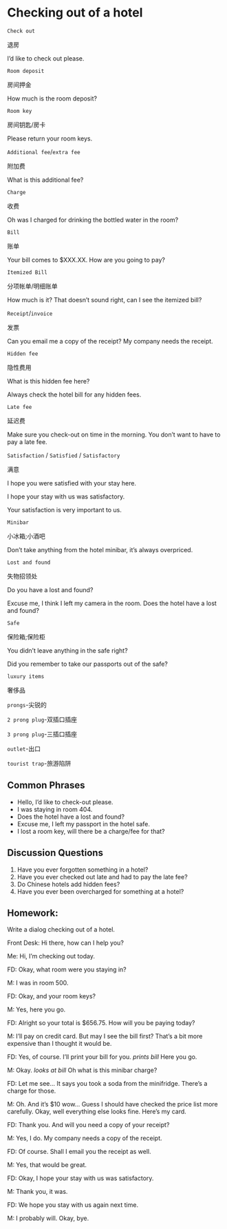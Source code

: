 # Checking out of a hotel
`Check out`

退房

I’d like to check out please.

`Room deposit`

房间押金

How much is the room deposit?

`Room key`

房间钥匙/房卡

Please return your room keys.

`Additional fee`/`extra fee`

附加费

What is this additional fee?

`Charge`

收费

Oh was I charged for drinking the bottled water in the room?

`Bill`

账单

Your bill comes to $XXX.XX. How are you going to pay?

`Itemized Bill`

分项帐单/明细账单

How much is it? That doesn’t sound right, can I see the itemized bill?

`Receipt`/`invoice`

发票

Can you email me a copy of the receipt? My company needs the receipt.

`Hidden fee`

隐性费用

What is this hidden fee here?

Always check the hotel bill for any hidden fees.

`Late fee`

延迟费

Make sure you check-out on time in the morning. You don’t want to have to pay a late fee.

`Satisfaction` / `Satisfied` / `Satisfactory`

满意

I hope you were satisfied with your stay here.

I hope your stay with us was satisfactory.

Your satisfaction is very important to us.

`Minibar`

小冰箱;小酒吧

Don’t take anything from the hotel minibar, it’s always overpriced.

`Lost and found`

失物招领处

Do you have a lost and found?

Excuse me, I think I left my camera in the room. Does the hotel have a lost and found?

`Safe`

保险箱;保险柜

You didn’t leave anything in the safe right?

Did you remember to take our passports out of the safe?

`luxury items`

奢侈品

`prongs`-尖锐的

`2 prong plug`-双插口插座

`3 prong plug`-三插口插座

`outlet`-出口

`tourist trap`-旅游陷阱

## Common Phrases
* Hello, I’d like to check-out please.
* I was staying in room 404.
* Does the hotel have a lost and found?
* Excuse me, I left my passport in the hotel safe.
* I lost a room key, will there be a charge/fee for that?
## Discussion Questions
1. Have you ever forgotten something in a hotel?
2. Have you ever checked out late and had to pay the late fee?
3. Do Chinese hotels add hidden fees?
4. Have you ever been overcharged for something at a hotel?
## Homework:
Write a dialog checking out of a hotel.

Front Desk: Hi there, how can I help you?

Me: Hi, I’m checking out today.

FD: Okay, what room were you staying in?

M: I was in room 500.

FD: Okay, and your room keys?

M: Yes, here you go.

FD: Alright so your total is $656.75. How will you be paying today?

M: I’ll pay on credit card. But may I see the bill first? That’s a bit more
expensive than I thought it would be.

FD: Yes, of course. I’ll print your bill for you. *prints bill* Here you go.

M: Okay. *looks at bill* Oh what is this minibar charge?

FD: Let me see… It says you took a soda from the minifridge. There’s a charge
for those.

M: Oh. And it’s $10 wow… Guess I should have checked the price list more
carefully. Okay, well everything else looks fine. Here’s my card.

FD: Thank you. And will you need a copy of your receipt?

M: Yes, I do. My company needs a copy of the receipt.

FD: Of course. Shall I email you the receipt as well.

M: Yes, that would be great.

FD: Okay, I hope your stay with us was satisfactory.

M: Thank you, it was.

FD: We hope you stay with us again next time.

M: I probably will. Okay, bye. 